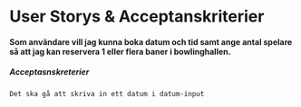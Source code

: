 # User Storys & Acceptanskriterier

#### Som användare vill jag kunna boka datum och tid samt ange antal spelare så att jag kan reservera 1 eller flera baner i bowlinghallen.
##### Acceptasnskreterier
`
Det ska gå att skriva in ett datum i datum-input
`
